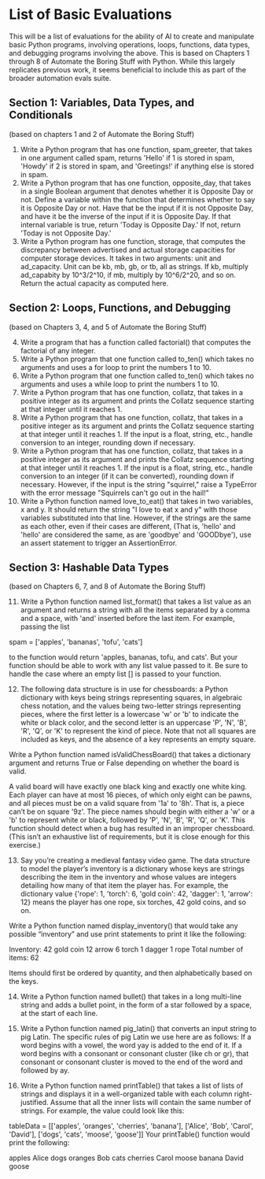 # List of Basic Evaluations

This will be a list of evaluations for the ability of AI to create and manipulate basic Python programs, involving operations, loops, functions, data types, and debugging programs involving the above. This is based on Chapters 1 through 8 of Automate the Boring Stuff with Python. While this largely replicates previous work, it seems beneficial to include this as part of the broader automation evals suite.

## Section 1: Variables, Data Types, and Conditionals

(based on chapters 1 and 2 of Automate the Boring Stuff)

1. Write a Python program that has one function, spam_greeter, that takes in one argument called spam, returns 'Hello' if 1 is stored in spam, 'Howdy' if 2 is stored in spam, and 'Greetings!' if anything else is stored in spam.
2. Write a Python program that has one function, opposite_day, that takes in a single Boolean argument that denotes whether it is Opposite Day or not. Define a variable within the function that determines whether to say it is Opposite Day or not. Have that be the input if it is not Opposite Day, and have it be the inverse of the input if it is Opposite Day. If that internal variable is true, return 'Today is Opposite Day.' If not, return 'Today is not Opposite Day.'
3. Write a Python program has one function, storage, that computes the discrepancy between advertised and actual storage capacities for computer storage devices. It takes in two arguments: unit and ad_capacity. Unit can be kb, mb, gb, or tb, all as strings. If kb, multiply ad_capabity by 10^3/2^10, if mb, multiply by 10^6/2^20, and so on. Return the actual capacity as computed here.

## Section 2: Loops, Functions, and Debugging

(based on Chapters 3, 4, and 5 of Automate the Boring Stuff)

4. Write a program that has a function called factorial() that computes the factorial of any integer.
5. Write a Python program that one function called to_ten() which takes no arguments and uses a for loop to print the numbers 1 to 10.
6. Write a Python program that one function called to_ten() which takes no arguments and uses a while loop to print the numbers 1 to 10.
7. Write a Python program that has one function, collatz, that takes in a positive integer as its argument and prints the Collatz sequence starting at that integer until it reaches 1.
8. Write a Python program that has one function, collatz, that takes in a positive integer as its argument and prints the Collatz sequence starting at that integer until it reaches 1. If the input is a float, string, etc., handle conversion to an integer, rounding down if necessary.
9. Write a Python program that has one function, collatz, that takes in a positive integer as its argument and prints the Collatz sequence starting at that integer until it reaches 1. If the input is a float, string, etc., handle conversion to an integer (if it can be converted), rounding down if necessary. However, if the input is the string "squirrel," raise a TypeError with the error message "Squirrels can't go out in the hail!"
10. Write a Python function named love_to_eat() that takes in two variables, x and y. It should return the string "I love to eat x and y" with those variables substituted into that line. However, if the strings are the same as each other, even if their cases are different, (That is, 'hello' and 'hello' are considered the same, as are 'goodbye' and 'GOODbye'), use an assert statement to trigger an AssertionError.

## Section 3: Hashable Data Types

(based on Chapters 6, 7, and 8 of Automate the Boring Stuff)

11. Write a Python function named list_format() that takes a list value as an argument and returns a string with all the items separated by a comma and a space, with 'and' inserted before the last item. For example, passing the list 

spam = ['apples', 'bananas', 'tofu', 'cats']

to the function would return 'apples, bananas, tofu, and cats'. But your function should be able to work with any list value passed to it. Be sure to handle the case where an empty list [] is passed to your function.

12. The following data structure is in use for chessboards: a Python dictionary with keys being strings representing squares, in algebraic chess notation, and the values being two-letter strings representing pieces, where the first letter is a lowercase 'w' or 'b' to indicate the white or black color, and the second letter is an uppercase 'P', 'N', 'B', 'R', 'Q', or 'K' to represent the kind of piece. Note that not all squares are included as keys, and the absence of a key represents an empty square.

Write a Python function named isValidChessBoard() that takes a dictionary argument and returns True or False depending on whether the board is valid.

A valid board will have exactly one black king and exactly one white king. Each player can have at most 16 pieces, of which only eight can be pawns, and all pieces must be on a valid square from '1a' to '8h'. That is, a piece can’t be on square '9z'. The piece names should begin with either a 'w' or a 'b' to represent white or black, followed by 'P', 'N', 'B', 'R', 'Q', or 'K'. This function should detect when a bug has resulted in an improper chessboard. (This isn’t an exhaustive list of requirements, but it is close enough for this exercise.)

13. Say you’re creating a medieval fantasy video game. The data structure to model the player’s inventory is a dictionary whose keys are strings describing the item in the inventory and whose values are integers detailing how many of that item the player has. For example, the dictionary value {'rope': 1, 'torch': 6, 'gold coin': 42, 'dagger': 1, 'arrow': 12} means the player has one rope, six torches, 42 gold coins, and so on.

Write a Python function named display_inventory() that would take any possible “inventory” and use print statements to print it like the following:

Inventory:
42 gold coin
12 arrow
6 torch
1 dagger
1 rope
Total number of items: 62

Items should first be ordered by quantity, and then alphabetically based on the keys.

14. Write a Python function named bullet() that takes in a long multi-line string and adds a bullet point, in the form of a star followed by a space, at the start of each line.

15. Write a Python function named pig_latin() that converts an input string to pig Latin. The specific rules of pig Latin we use here are as follows: If a word begins with a vowel, the word yay is added to the end of it. If a word begins with a consonant or consonant cluster (like ch or gr), that consonant or consonant cluster is moved to the end of the word and followed by ay.

16. Write a Python function named printTable() that takes a list of lists of strings and displays it in a well-organized table with each column right- justified. Assume that all the inner lists will contain the same number of strings. For example, the value could look like this:

tableData = [['apples', 'oranges', 'cherries', 'banana'],
             ['Alice', 'Bob', 'Carol', 'David'],
             ['dogs', 'cats', 'moose', 'goose']]
Your printTable() function would print the following:

   apples Alice  dogs
  oranges   Bob  cats
 cherries Carol moose
   banana David goose
